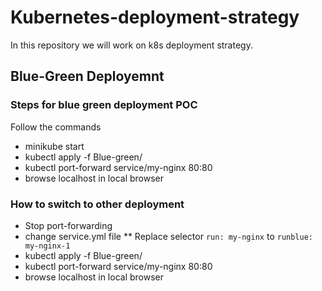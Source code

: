 # Kubernetes-deployment-strategy
In this repository we will work on k8s deployment strategy.

## Blue-Green Deployemnt

### Steps for blue green deployment POC

Follow the commands

* minikube start
* kubectl apply -f Blue-green/
* kubectl port-forward service/my-nginx 80:80
* browse localhost in local browser

### How to switch to other deployment

* Stop port-forwarding
* change service.yml file
** Replace selector `run: my-nginx` to `runblue: my-nginx-1`
* kubectl apply -f Blue-green/    
* kubectl port-forward service/my-nginx 80:80
* browse localhost in local browser
